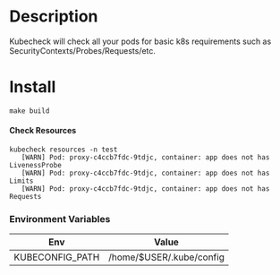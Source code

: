 # Description
Kubecheck will check all your pods for basic k8s requirements such as SecurityContexts/Probes/Requests/etc.

# Install
```
make build
```

#### Check Resources 
```
kubecheck resources -n test
   [WARN] Pod: proxy-c4ccb7fdc-9tdjc, container: app does not has LivenessProbe
   [WARN] Pod: proxy-c4ccb7fdc-9tdjc, container: app does not has Limits
   [WARN] Pod: proxy-c4ccb7fdc-9tdjc, container: app does not has Requests
```

### Environment Variables
|  Env  |  Value |
| ------|------- |
| KUBECONFIG_PATH | /home/$USER/.kube/config |
